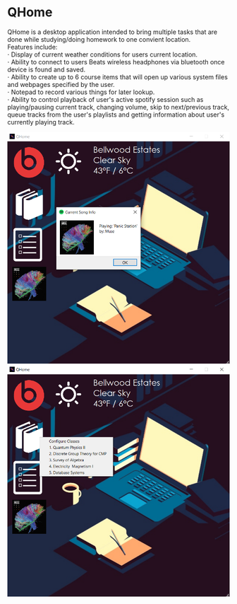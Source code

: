 # QHome

QHome is a desktop application intended to bring multiple tasks that are done while studying/doing homework to one convient location.   
Features include:   
⋅ Display of current weather conditions for users current location.  
⋅ Ability to connect to users Beats wireless headphones via bluetooth once device is found and saved.  
⋅ Ability to create up to 6 course items that will open up various system files and webpages specified by the user.  
⋅ Notepad to record various things for later lookup.  
⋅ Ability to control playback of user's active spotify session such as playing/pausing current track, changing volume, skip to next/previous track, queue tracks from the user's playlists and getting information about user's currently playing track.   


![Image 1](img/demoPic2.png)
![Image 2](img/demoPic1.png)
